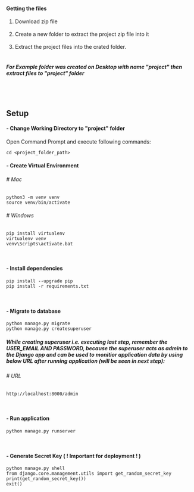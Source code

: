 #### Getting the files
<ol>
<li>Download zip file</li>
<br>
<li>Create a new folder to extract the project zip file into it</li>
<br>
<li>Extract the project files into the crated folder.</li>
<br>
</ol>

##### For Example folder was created on Desktop with name "project" then extract files to "project" folder
<br><br>
## Setup
#### - Change Working Directory to "project" folder
Open Command Prompt and execute following commands:
```
cd <project_folder_path>
```

#### - Create Virtual Environment
###### # Mac
```
python3 -m venv venv
source venv/bin/activate
```

###### # Windows
```
pip install virtualenv 
virtualenv venv 
venv\Scripts\activate.bat 
```

<br>

#### - Install dependencies
```
pip install --upgrade pip
pip install -r requirements.txt
```

<br>

#### - Migrate to database
```
python manage.py migrate
python manage.py createsuperuser
```
##### While creating superuser i.e. executing last step, remember the USER_EMAIL AND PASSWORD, because the superuser acts as admin to the Django app and can be used to monitior application data by using below URL after running application (will be seen in next step):
###### # URL
```
http://localhost:8000/admin
```
<br>

#### - Run application
```
python manage.py runserver
```

<br>

#### - Generate Secret Key ( ! Important for deployment ! )
```
python manage.py shell
from django.core.management.utils import get_random_secret_key
print(get_random_secret_key())
exit()
```


